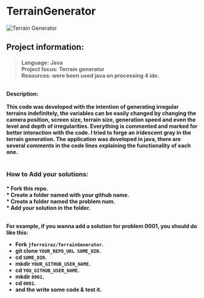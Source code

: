 # TerrainGenerator

  ![Terrain Generator](https://user-images.githubusercontent.com/106937501/200205704-ea88eba0-f47c-490f-929a-dc0a152987e4.gif)

<h2>Project information:</h2>
<h4>

>Language: Java <br>
>Project focus: Terrain generator <br>
>Resources: were been used java on processing 4 ide.

<br>
Description: <br><br>
This code was developed with the intention of generating irregular terrains indefinitely, the variables can be easily changed by changing the camera position, screen size, terrain size, generation speed and even the level and depth of irregularities.
Everything is commented and marked for better interaction with the code. I tried to forge an iridescent gray in the terrain generation.
The application was developed in java, there are several comments in the code lines explaining the functionality of each one.
<br><br>

### How to Add your solutions:
<h4>
  * Fork this repo. <br>
  * Create a folder named with your github name.<br>
  * Create a folder named the problem num.<br>
  * Add your solution in the folder.<br><br>

For example, if you wanna add a solution for problem 0001, you should do like this:

  * Fork `jferreiraz/TerrainGenerator`.
  * git clone `YOUR_REPO_URL SOME_DIR`.
  * cd `SOME_DIR`.
  * mkdir `YOUR_GITHUB_USER_NAME`.
  * cd `YOU_GITHUB_USER_NAME`.
  * mkdir `0001`.
  * cd `0001`.
  * and the write some code & test it.
   <br><br>

 </h4>
